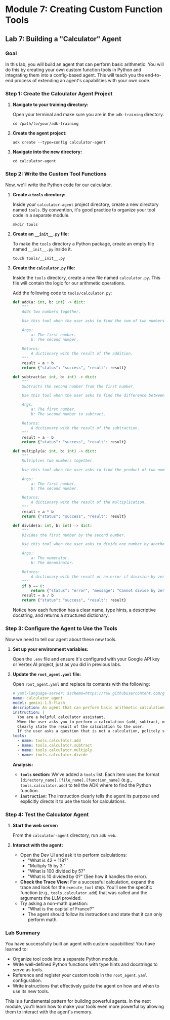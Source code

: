 # Module 7: Creating Custom Function Tools

## Lab 7: Building a "Calculator" Agent

### Goal

In this lab, you will build an agent that can perform basic arithmetic. You will do this by creating your own custom function tools in Python and integrating them into a config-based agent. This will teach you the end-to-end process of extending an agent's capabilities with your own code.

### Step 1: Create the Calculator Agent Project

1.  **Navigate to your training directory:**

    Open your terminal and make sure you are in the `adk-training` directory.

    ```shell
    cd /path/to/your/adk-training
    ```

2.  **Create the agent project:**

    ```shell
    adk create --type=config calculator-agent
    ```

3.  **Navigate into the new directory:**

    ```shell
    cd calculator-agent
    ```

### Step 2: Write the Custom Tool Functions

Now, we'll write the Python code for our calculator.

1.  **Create a `tools` directory:**

    Inside your `calculator-agent` project directory, create a new directory named `tools`. By convention, it's good practice to organize your tool code in a separate module.

    ```shell
    mkdir tools
    ```

2.  **Create an `__init__.py` file:**

    To make the `tools` directory a Python package, create an empty file named `__init__.py` inside it.

    ```shell
    touch tools/__init__.py
    ```

3.  **Create the `calculator.py` file:**

    Inside the `tools` directory, create a new file named `calculator.py`. This file will contain the logic for our arithmetic operations.

    Add the following code to `tools/calculator.py`:

    ```python
    def add(a: int, b: int) -> dict:
        """
        Adds two numbers together.

        Use this tool when the user asks to find the sum of two numbers.

        Args:
            a: The first number.
            b: The second number.
        
        Returns:
            A dictionary with the result of the addition.
        """
        result = a + b
        return {"status": "success", "result": result}

    def subtract(a: int, b: int) -> dict:
        """
        Subtracts the second number from the first number.

        Use this tool when the user asks to find the difference between two numbers.

        Args:
            a: The first number.
            b: The second number to subtract.

        Returns:
            A dictionary with the result of the subtraction.
        """
        result = a - b
        return {"status": "success", "result": result}

    def multiply(a: int, b: int) -> dict:
        """
        Multiplies two numbers together.

        Use this tool when the user asks to find the product of two numbers.

        Args:
            a: The first number.
            b: The second number.

        Returns:
            A dictionary with the result of the multiplication.
        """
        result = a * b
        return {"status": "success", "result": result}

    def divide(a: int, b: int) -> dict:
        """
        Divides the first number by the second number.

        Use this tool when the user asks to divide one number by another.

        Args:
            a: The numerator.
            b: The denominator.

        Returns:
            A dictionary with the result or an error if division by zero occurs.
        """
        if b == 0:
            return {"status": "error", "message": "Cannot divide by zero."}
        result = a / b
        return {"status": "success", "result": result}
    ```
    Notice how each function has a clear name, type hints, a descriptive docstring, and returns a structured dictionary.

### Step 3: Configure the Agent to Use the Tools

Now we need to tell our agent about these new tools.

1.  **Set up your environment variables:**

    Open the `.env` file and ensure it's configured with your Google API key or Vertex AI project, just as you did in previous labs.

2.  **Update the `root_agent.yaml` file:**

    Open `root_agent.yaml` and replace its contents with the following:

    ```yaml
    # yaml-language-server: $schema=https://raw.githubusercontent.com/google/adk-python/refs/heads/main/src/google/adk/agents/config_schemas/AgentConfig.json
    name: calculator_agent
    model: gemini-1.5-flash
    description: An agent that can perform basic arithmetic calculations.
    instruction: |
      You are a helpful calculator assistant.
      When the user asks you to perform a calculation (add, subtract, multiply, or divide), you MUST use the appropriate tool.
      Clearly state the result of the calculation to the user.
      If the user asks a question that is not a calculation, politely state that you can only perform math.
    tools:
      - name: tools.calculator.add
      - name: tools.calculator.subtract
      - name: tools.calculator.multiply
      - name: tools.calculator.divide
    ```
    **Analysis:**
    *   **`tools` section:** We've added a `tools` list. Each item uses the format `[directory_name].[file_name].[function_name]` (e.g., `tools.calculator.add`) to tell the ADK where to find the Python function.
    *   **`instruction`:** The instruction clearly tells the agent its purpose and explicitly directs it to use the tools for calculations.

### Step 4: Test the Calculator Agent

1.  **Start the web server:**

    From the `calculator-agent` directory, run `adk web`.

2.  **Interact with the agent:**
    *   Open the Dev UI and ask it to perform calculations:
        *   "What is 42 + 118?"
        *   "Multiply 15 by 3."
        *   "What is 100 divided by 5?"
        *   "What is 10 divided by 0?" (See how it handles the error).
    *   **Check the Trace View:** For a successful calculation, expand the trace and look for the `execute_tool` step. You'll see the specific function (e.g., `tools.calculator.add`) that was called and the arguments the LLM provided.
    *   Try asking a non-math question:
        *   "What is the capital of France?"
        *   The agent should follow its instructions and state that it can only perform math.

### Lab Summary

You have successfully built an agent with custom capabilities! You have learned to:
*   Organize tool code into a separate Python module.
*   Write well-defined Python functions with type hints and docstrings to serve as tools.
*   Reference and register your custom tools in the `root_agent.yaml` configuration.
*   Write instructions that effectively guide the agent on how and when to use its new tools.

This is a fundamental pattern for building powerful agents. In the next module, you'll learn how to make your tools even more powerful by allowing them to interact with the agent's memory.
